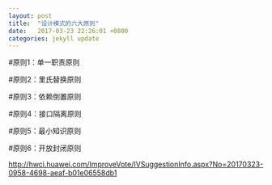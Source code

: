 ```yaml
---
layout: post
title:  "设计模式的六大原则"
date:   2017-03-23 22:26:01 +0800
categories: jekyll update
---
```


#原则1：单一职责原则

#原则2：里氏替换原则

#原则3：依赖倒置原则

#原则4：接口隔离原则

#原则5：最小知识原则

#原则6：开放封闭原则

http://hwci.huawei.com/ImproveVote/IVSuggestionInfo.aspx?No=20170323-0958-4698-aeaf-b01e06558db1